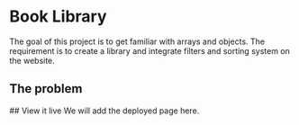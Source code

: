 # Book Library

The goal of this project is to get familiar with arrays and objects. The requirement is to create a library and integrate filters and sorting system on the website.

## The problem

## View it live
We will add the deployed page here.
